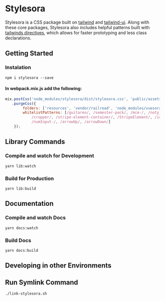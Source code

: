 # Stylesora

Stylesora is a CSS package built on [tailwind](https://tailwindcss.com/docs) and [tailwind-ui](https://tailwindui.com/components). Along with these core packages, Stylesora also includes helpful patterns built with [tailwinds directives](https://tailwindcss.com/docs/functions-and-directives), which allows for faster prototyping and less class declarations. 

## Getting Started

### Instalation

`npm i stylesora --save`

#### In webpack.mix.js add the following:

```js
mix.postCss('node_modules/stylesora/dist/stylesora.css', 'public/assets/css/stylesora')
   .purgeCss({
        folders: ['resources', 'vendor/railroad', 'node_modules/vuesora'],
        whitelistPatterns: [/guitareo/, /semester-pack/, /mce-/, /noty_/, /no-scroll/, /hide-/, /intercom-/, /flatpickr-/,
            /cropper/, /stripe-element-container/, /StripeElement/, /icon-/, /numInput/, /flatpickr/, /cur-year/,
            /numInput-/, /arrowUp/, /arrowDown/]
    });
```

## Library Commands
### Compile and watch for Development
`yarn lib:watch`
### Build for Production
`yarn lib:build`

## Documentation
### Compile and watch Docs
`yarn docs:watch`
### Build Docs
`yarn docs:build`

## Developing in other Environments

## Run Symlink Command
`./link-stylesora.sh`


